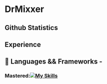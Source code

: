 # DrMixxer


## Github Statistics 

## Experience 

## 💸 Languages && Frameworks - 

### Mastered:[![My Skills](https://skillicons.dev/icons?i=js,html,css,wasm)](https://skillicons.dev)


